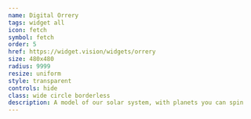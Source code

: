 ```yaml
---
name: Digital Orrery
tags: widget all
icon: fetch 
symbol: fetch
order: 5
href: https://widget.vision/widgets/orrery
size: 480x480
radius: 9999
resize: uniform
style: transparent
controls: hide
class: wide circle borderless
description: A model of our solar system, with planets you can spin
---
```



